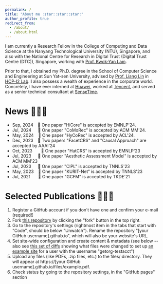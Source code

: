 ```yaml
---
permalink: /
title: "About me :star::star::star:"
author_profile: true
redirect_from: 
  - /about/
  - /about.html
---
```


I am currently a Research Fellow in the College of Computing and Data Science at the Nanyang Technological University (NTU), Singapore, and also with the National Centre for Research in Digital Trust (Digital Trust Centre (DTC)), Singapore, working with [Prof. Kwok-Yan Lam](https://personal.ntu.edu.sg/kwokyan.lam/). 

Prior to that, I obtained my Ph.D. degree in the School of Computer Science and Engineering at Sun Yat-sen University, advised by [Prof. Liang Lin](http://www.linliang.net/) in [HCP-I2 Lab](https://www.sysu-hcp.net/home/). I also possess a wealth of experience in the corporate world. Concretely, I have ever interned at [Huawei](https://www.huawei.com/cn/?ic_medium=direct&ic_source=surlent), worked at [Tencent](https://www.tencent.com/en-us/), and served as a senior technical consultant at [SenseTime](https://www.sensetime.com/en).


News :rocket::rocket::rocket:
======
* Sep, 2024 &ensp; :sunflower: One paper "HiCore" is accepted by EMNLP'24. 
* Jul, 2024 &emsp; :sunflower: One paper "CoMoRec" is accepted by ACM MM'24. 
* May, 2024 &ensp; :sunflower: One paper "HyCoRec" is accepted by ACL'24.
* Dec, 2023 &ensp; :sunflower: Two papers "FacetCRS" and "Causal Approach" are accepted by AAAI'24
* Oct, 2023 &ensp;&emsp; :sunflower: One paper "HutCRS" is accepted by EMNLP'23
* Jul, 2023 &emsp; :sunflower: One paper "Aesthetic Assessment Model" is accepted by ACM MM'23
* Jul, 2023 &emsp; :sunflower: One paper "CIPL" is accepted by TNNLS'23
* May, 2023 &ensp; :sunflower: One paper "KURIT-Net" is accepted by TNNLS'23
* Jul, 2021 &ensp; &ensp; :sunflower: One paper "GCFM" is accepted by TKDE'21


Selected Publications :rocket::rocket::rocket:
======
1. Register a GitHub account if you don't have one and confirm your e-mail (required!)
1. Fork [this repository](https://github.com/academicpages/academicpages.github.io) by clicking the "fork" button in the top right. 
1. Go to the repository's settings (rightmost item in the tabs that start with "Code", should be below "Unwatch"). Rename the repository "[your GitHub username].github.io", which will also be your website's URL.
1. Set site-wide configuration and create content & metadata (see below -- also see [this set of diffs](http://archive.is/3TPas) showing what files were changed to set up [an example site](https://getorg-testacct.github.io) for a user with the username "getorg-testacct")
1. Upload any files (like PDFs, .zip files, etc.) to the files/ directory. They will appear at https://[your GitHub username].github.io/files/example.pdf.  
1. Check status by going to the repository settings, in the "GitHub pages" section
